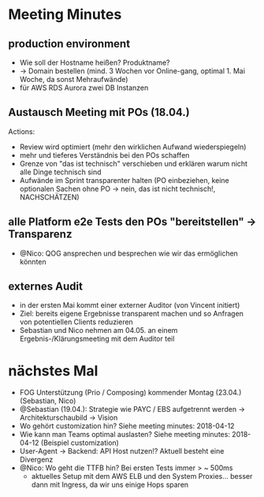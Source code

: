 # Meeting Minutes

## production environment

- Wie soll der Hostname heißen? Produktname?
- -> Domain bestellen (mind. 3 Wochen vor Online-gang, optimal 1. Mai Woche, da sonst Mehraufwände)
- für AWS RDS Aurora zwei DB Instanzen

## Austausch Meeting mit POs (18.04.)

Actions:

- Review wird optimiert (mehr den wirklichen Aufwand wiederspiegeln)
- mehr und tieferes Verständnis bei den POs schaffen
- Grenze von "das ist technisch" verschieben und erklären warum nicht alle Dinge technisch sind
- Aufwände im Sprint transparenter halten (PO einbeziehen, keine optionalen Sachen ohne PO -> nein, das ist nicht technisch!, NACHSCHÄTZEN)

## alle Platform e2e Tests den POs "bereitstellen" -> Transparenz

- @Nico: QOG ansprechen und besprechen wie wir das ermöglichen könnten

## externes Audit

- in der ersten Mai kommt einer externer Auditor (von Vincent initiert)
- Ziel: bereits eigene Ergebnisse transparent machen und so Anfragen von potentiellen Clients reduzieren
- Sebastian und Nico nehmen am 04.05. an einem Ergebnis-/Klärungsmeeting mit dem Auditor teil

# nächstes Mal

- FOG Unterstützung (Prio / Composing) kommender Montag (23.04.) (Sebastian, Nico)
- @Sebastian (19.04.): Strategie wie PAYC / EBS aufgetrennt werden -> Architekturschaubild -> Vision
- Wo gehört customization hin? Siehe meeting minutes: 2018-04-12
- Wie kann man Teams optimal auslasten? Siehe meeting minutes: 2018-04-12 (Beispiel customization)
- User-Agent -> Backend: API Host nutzen!? Aktuell besteht eine Divergenz
- @Nico: Wo geht die TTFB hin? Bei ersten Tests immer > ~ 500ms
    - aktuelles Setup mit dem AWS ELB und den System Proxies... besser dann mit Ingress, da wir uns einige Hops sparen
